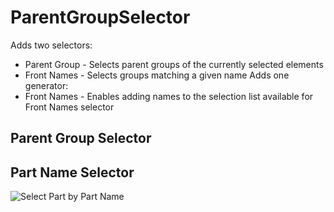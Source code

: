 # ParentGroupSelector
Adds two selectors: 
* Parent Group - Selects parent groups of the currently selected elements
* Front Names - Selects groups matching a given name
Adds one generator:
* Front Names - Enables adding names to the selection list available for Front Names selector


## Parent Group Selector


## Part Name Selector
![Select Part by Part Name](Part_name_selector.gif)

